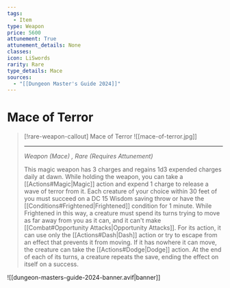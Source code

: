 ```yaml
---
tags:
  - Item
type: Weapon
price: 5600
attunement: True
attunement_details: None
classes:
icon: LiSwords
rarity: Rare
type_details: Mace
sources: 
  - "[[Dungeon Master's Guide 2024]]"
---
```

# Mace of Terror
>[!rare-weapon-callout] Mace of Terror
>![[mace-of-terror.jpg]]
>
>- - -
>_Weapon (Mace) , Rare (Requires Attunement)_
>
>This magic weapon has 3 charges and regains 1d3 expended charges daily at dawn. While holding the weapon, you can take a [[Actions#Magic\|Magic]] action and expend 1 charge to release a wave of terror from it. Each creature of your choice within 30 feet of you must succeed on a DC 15 Wisdom saving throw or have the [[Conditions#Frightened\|Frightened]] condition for 1 minute. While Frightened in this way, a creature must spend its turns trying to move as far away from you as it can, and it can't make [[Combat#Opportunity Attacks\|Opportunity Attacks]]. For its action, it can use only the [[Actions#Dash\|Dash]] action or try to escape from an effect that prevents it from moving. If it has nowhere it can move, the creature can take the [[Actions#Dodge\|Dodge]] action. At the end of each of its turns, a creature repeats the save, ending the effect on itself on a success.

![[dungeon-masters-guide-2024-banner.avif|banner]]